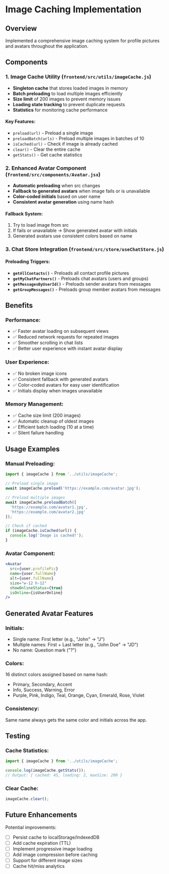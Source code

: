 # Image Caching Implementation

## Overview
Implemented a comprehensive image caching system for profile pictures and avatars throughout the application.

## Components

### 1. Image Cache Utility (`frontend/src/utils/imageCache.js`)
- **Singleton cache** that stores loaded images in memory
- **Batch preloading** to load multiple images efficiently
- **Size limit** of 200 images to prevent memory issues
- **Loading state tracking** to prevent duplicate requests
- **Statistics** for monitoring cache performance

#### Key Features:
- `preload(url)` - Preload a single image
- `preloadBatch(urls)` - Preload multiple images in batches of 10
- `isCached(url)` - Check if image is already cached
- `clear()` - Clear the entire cache
- `getStats()` - Get cache statistics

### 2. Enhanced Avatar Component (`frontend/src/components/Avatar.jsx`)
- **Automatic preloading** when src changes
- **Fallback to generated avatars** when image fails or is unavailable
- **Color-coded initials** based on user name
- **Consistent avatar generation** using name hash

#### Fallback System:
1. Try to load image from src
2. If fails or unavailable → Show generated avatar with initials
3. Generated avatars use consistent colors based on name

### 3. Chat Store Integration (`frontend/src/store/useChatStore.js`)

#### Preloading Triggers:
- **`getAllContacts()`** - Preloads all contact profile pictures
- **`getMyChatPartners()`** - Preloads chat avatars (users and groups)
- **`getMessagesByUserId()`** - Preloads sender avatars from messages
- **`getGroupMessages()`** - Preloads group member avatars from messages

## Benefits

### Performance:
- ✅ Faster avatar loading on subsequent views
- ✅ Reduced network requests for repeated images
- ✅ Smoother scrolling in chat lists
- ✅ Better user experience with instant avatar display

### User Experience:
- ✅ No broken image icons
- ✅ Consistent fallback with generated avatars
- ✅ Color-coded avatars for easy user identification
- ✅ Initials display when images unavailable

### Memory Management:
- ✅ Cache size limit (200 images)
- ✅ Automatic cleanup of oldest images
- ✅ Efficient batch loading (10 at a time)
- ✅ Silent failure handling

## Usage Examples

### Manual Preloading:
```javascript
import { imageCache } from '../utils/imageCache';

// Preload single image
await imageCache.preload('https://example.com/avatar.jpg');

// Preload multiple images
await imageCache.preloadBatch([
  'https://example.com/avatar1.jpg',
  'https://example.com/avatar2.jpg'
]);

// Check if cached
if (imageCache.isCached(url)) {
  console.log('Image is cached!');
}
```

### Avatar Component:
```jsx
<Avatar
  src={user.profilePic}
  name={user.fullName}
  alt={user.fullName}
  size="w-12 h-12"
  showOnlineStatus={true}
  isOnline={isUserOnline}
/>
```

## Generated Avatar Features

### Initials:
- Single name: First letter (e.g., "John" → "J")
- Multiple names: First + Last letter (e.g., "John Doe" → "JD")
- No name: Question mark ("?")

### Colors:
16 distinct colors assigned based on name hash:
- Primary, Secondary, Accent
- Info, Success, Warning, Error
- Purple, Pink, Indigo, Teal, Orange, Cyan, Emerald, Rose, Violet

### Consistency:
Same name always gets the same color and initials across the app.

## Testing

### Cache Statistics:
```javascript
import { imageCache } from '../utils/imageCache';

console.log(imageCache.getStats());
// Output: { cached: 45, loading: 2, maxSize: 200 }
```

### Clear Cache:
```javascript
imageCache.clear();
```

## Future Enhancements

Potential improvements:
- [ ] Persist cache to localStorage/IndexedDB
- [ ] Add cache expiration (TTL)
- [ ] Implement progressive image loading
- [ ] Add image compression before caching
- [ ] Support for different image sizes
- [ ] Cache hit/miss analytics
